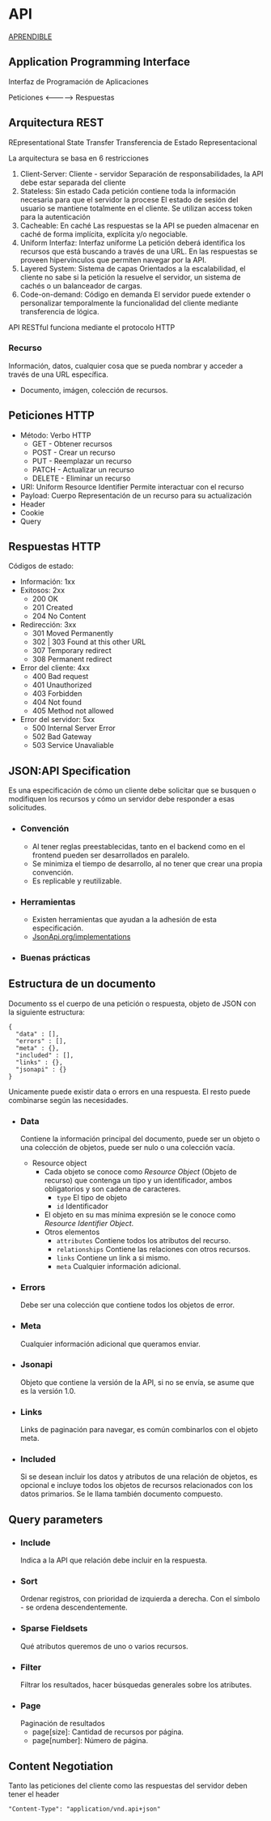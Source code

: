 # API
[APRENDIBLE](https://www.youtube.com/watch?v=AqsM4ZKW8v0&list=PLpKWS6gp0jd-FRvVvaMzbYPu3gAJZfQQ4&index=4&ab_channel=Aprendible)

## Application Programming Interface
Interfaz de Programación de Aplicaciones


Peticiones <-----> Respuestas

## Arquitectura REST
REpresentational State Transfer
Transferencia de Estado Representacional

La arquitectura se basa en 6 restricciones

1. Client-Server: Cliente - servidor
   Separación de responsabilidades, la API debe estar separada del cliente
2. Stateless: Sin estado
   Cada petición contiene toda la información necesaria para que el servidor la procese
   El estado de sesión del usuario se mantiene totalmente en el cliente.
   Se utilizan access token para la autenticación
3. Cacheable: En caché
   Las respuestas se la API se pueden almacenar en caché de forma implícita, explícita y/o negociable.
4. Uniform Interfaz: Interfaz uniforme
   La petición deberá identifica los recursos que está buscando a través de una URL.
   En las respuestas se proveen hipervínculos que permiten navegar por la API.
5. Layered System: Sistema de capas
   Orientados a la escalabilidad, el cliente no sabe si la petición la resuelve el servidor, un sistema de cachés o un balanceador de cargas.
6. Code-on-demand: Código en demanda
   El servidor puede extender o personalizar temporalmente la funcionalidad del cliente mediante transferencia de lógica.

API RESTful funciona mediante el protocolo HTTP

### Recurso
Información, datos, cualquier cosa que se pueda nombrar y acceder a través de una URL específica.
- Documento, imágen, colección de recursos.

## Peticiones HTTP
- Método: Verbo HTTP
  - GET - Obtener recursos
  - POST - Crear un recurso
  - PUT - Reemplazar un recurso
  - PATCH - Actualizar un recurso
  - DELETE - Eliminar un recurso
- URI: Uniform Resource Identifier
  Permite interactuar con el recurso
- Payload: Cuerpo
  Representación de un recurso para su actualización
- Header
- Cookie
- Query

## Respuestas HTTP
Códigos de estado:

- Información: 1xx
- Exitosos: 2xx
  - 200 OK
  - 201 Created
  - 204 No Content
- Redirección: 3xx
  - 301 Moved Permanently
  - 302 | 303 Found at this other URL
  - 307 Temporary redirect
  - 308 Permanent redirect
- Error del cliente: 4xx
  - 400 Bad request
  - 401 Unauthorized
  - 403 Forbidden
  - 404 Not found
  - 405 Method not allowed
- Error del servidor: 5xx
  - 500 Internal Server Error
  - 502 Bad Gateway
  - 503 Service Unavaliable

## JSON:API Specification
Es una especificación de cómo un cliente debe solicitar que se busquen o modifiquen los recursos y cómo un servidor debe responder a esas solicitudes.

- ### Convención
  - Al tener reglas preestablecidas, tanto en el backend como en el frontend pueden ser desarrollados en paralelo.
  - Se minimiza el tiempo de desarrollo, al no tener que crear una propia convención.
  - Es replicable y reutilizable.

- ### Herramientas
  - Existen herramientas que ayudan a la adhesión de esta especificación.
  - [JsonApi.org/implementations](https://jsonapi.org/implementations/)

- ### Buenas prácticas

## Estructura de un documento
Documento ss el cuerpo de una petición o respuesta, objeto de JSON con la siguiente estructura:

````
{
  "data" : [],
  "errors" : [],
  "meta" : {},
  "included" : [],
  "links" : {},
  "jsonapi" : {}
}
````

Unicamente puede existir data o errors en una respuesta. El resto puede combinarse según las necesidades.

- ### Data
  Contiene la información principal del documento, puede ser un objeto o una colección de objetos, puede ser nulo o una colección vacía.
  - Resource object
    - Cada objeto se conoce como *Resource Object* (Objeto de recurso) que contenga un tipo y un identificador, ambos obligatorios y son cadena de caracteres.
      - `type` El tipo de objeto
      - `id` Identificador
    - El objeto en su mas mínima expresión se le conoce como *Resource Identifier Object*.
    - Otros elementos
      - `attributes` Contiene todos los atributos del recurso.
      - `relationships` Contiene las relaciones con otros recursos.
      - `links` Contiene un link a si mismo.
      - `meta` Cualquier información adicional.

- ### Errors
  Debe ser una colección que contiene todos los objetos de error.

- ### Meta
  Cualquier información adicional que queramos enviar.

- ### Jsonapi
  Objeto que contiene la versión de la API, si no se envía, se asume que es la versión 1.0.

- ### Links
  Links de paginación para navegar, es común combinarlos con el objeto meta.

- ### Included
  Si se desean incluir los datos y atributos de una relación de objetos, es opcional e incluye todos los objetos de recursos relacionados con los datos primarios. Se le llama también documento compuesto.

## Query parameters

- ### Include
  Indica a la API que relación debe incluir en la respuesta.
- ### Sort
  Ordenar registros, con prioridad de izquierda a derecha. Con el símbolo - se ordena descendentemente.
- ### Sparse Fieldsets
  Qué atributos queremos de uno o varios recursos.
- ### Filter
  Filtrar los resultados, hacer búsquedas generales sobre los atributes.
- ### Page
  Paginación de resultados
  - page[size]: Cantidad de recursos por página.
  - page[number]: Número de página.

## Content Negotiation
Tanto las peticiones del cliente como las respuestas del servidor deben tener el header

````
"Content-Type": "application/vnd.api+json"
````